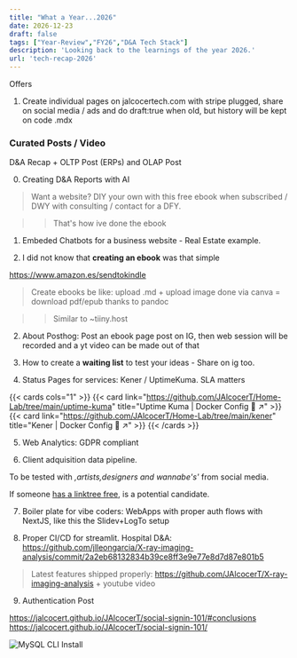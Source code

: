 ```yaml
---
title: "What a Year...2026"
date: 2026-12-23
draft: false
tags: ["Year-Review","FY26","D&A Tech Stack"]
description: 'Looking back to the learnings of the year 2026.'
url: 'tech-recap-2026'
---
```



Offers

1. Create individual pages on jalcocertech.com with stripe plugged, share on social media / ads and do draft:true when old, but history will be kept on code .mdx


### Curated Posts / Video

D&A Recap + OLTP Post (ERPs) and OLAP Post

0. Creating D&A Reports with AI

> Want a website? DIY your own with this free ebook when subscribed / DWY with consulting / contact for a DFY.

> > That's how ive done the ebook

1. Embeded Chatbots for a business website - Real Estate example.

2. I did not know that **creating an ebook** was that simple

https://www.amazon.es/sendtokindle

> Create ebooks be like: upload .md + upload image done via canva = download pdf/epub thanks to pandoc

> > Similar to ~tiiny.host

2. About Posthog: Post an ebook page post on IG, then web session will be recorded and a yt video can be made out of that


3. How to create a **waiting list** to test your ideas - Share on ig too.

4. Status Pages for services: Kener / UptimeKuma. SLA matters

{{< cards cols="1" >}}
  {{< card link="https://github.com/JAlcocerT/Home-Lab/tree/main/uptime-kuma" title="Uptime Kuma | Docker Config 🐋 ↗" >}}
  {{< card link="https://github.com/JAlcocerT/Home-Lab/tree/main/kener" title="Kener | Docker Config 🐋 ↗" >}}
{{< /cards >}}

5. Web Analytics: GDPR compliant

6. Client adquisition data pipeline.

To be tested with *,artists,designers and wannabe's'* from social media.

If someone [has a linktree free](https://jalcocert.github.io/JAlcocerT/websites-themes-2024/#scaling-ideas), is a potential candidate.


7. Boiler plate for vibe coders: WebApps with proper auth flows with NextJS, like this the Slidev+LogTo setup

8. Proper CI/CD for streamlit. Hospital D&A: https://github.com/jlleongarcia/X-ray-imaging-analysis/commit/2a2eb68132834b39ce8ff3e9e77e8d7d87e801b5

> Latest features shipped properly: https://github.com/JAlcocerT/X-ray-imaging-analysis + youtube video

9. Authentication Post

https://jalcocert.github.io/JAlcocerT/social-signin-101/#conclusions
https://jalcocert.github.io/JAlcocerT/social-signin-101/



![MySQL CLI Install](/blog_img/GenAI/langchain-chinook-sample.png) 

<!-- 
Observability Platform for LLMs
  https://github.com/traceloop/openllmetry
  https://github.com/langfuse/langfuse
  
  Epam Dial + prometheus + grafana
  Or with LangSmith
Also DataDog - https://docs.datadoghq.com/llm_observability/ -->



<!-- Goals:
  • AI Gen
    LangChain
    LocalModels: with Docker
    From Streamlit to Chainlit / Gradio: https://pypi.org/project/gradio/
    LLMOps: MLFlow, Airflow, VectorDBs… Onboarding Guide - GenAI-X Innovation Team - EPAM Knowledge Base
      mlflow/mlflow: Open source platform for the machine learning lifecycle (github.com)
    GPT4-Turbo
  • V3 of ML trainnings - To include MLFlow
Airflow to start some job? -->
